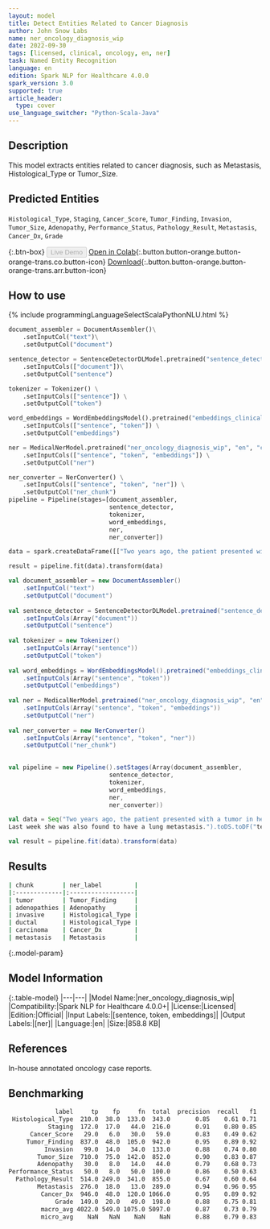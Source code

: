 ```yaml
---
layout: model
title: Detect Entities Related to Cancer Diagnosis
author: John Snow Labs
name: ner_oncology_diagnosis_wip
date: 2022-09-30
tags: [licensed, clinical, oncology, en, ner]
task: Named Entity Recognition
language: en
edition: Spark NLP for Healthcare 4.0.0
spark_version: 3.0
supported: true
article_header:
  type: cover
use_language_switcher: "Python-Scala-Java"
---
```


## Description

This model extracts entities related to cancer diagnosis, such as Metastasis, Histological_Type or Tumor_Size.

## Predicted Entities

`Histological_Type`, `Staging`, `Cancer_Score`, `Tumor_Finding`, `Invasion`, `Tumor_Size`, `Adenopathy`, `Performance_Status`, `Pathology_Result`, `Metastasis`, `Cancer_Dx`, `Grade`

{:.btn-box}
<button class="button button-orange" disabled>Live Demo</button>
[Open in Colab](https://colab.research.google.com/github/JohnSnowLabs/spark-nlp-workshop/blob/master/tutorials/Certification_Trainings/Healthcare/27.Oncology_Model.ipynb){:.button.button-orange.button-orange-trans.co.button-icon}
[Download](https://s3.amazonaws.com/auxdata.johnsnowlabs.com/clinical/models/ner_oncology_diagnosis_wip_en_4.0.0_3.0_1664561418256.zip){:.button.button-orange.button-orange-trans.arr.button-icon}

## How to use



<div class="tabs-box" markdown="1">
{% include programmingLanguageSelectScalaPythonNLU.html %}

```python
document_assembler = DocumentAssembler()\
    .setInputCol("text")\
    .setOutputCol("document")

sentence_detector = SentenceDetectorDLModel.pretrained("sentence_detector_dl_healthcare","en","clinical/models")\
    .setInputCols(["document"])\
    .setOutputCol("sentence")

tokenizer = Tokenizer() \
    .setInputCols(["sentence"]) \
    .setOutputCol("token")

word_embeddings = WordEmbeddingsModel().pretrained("embeddings_clinical", "en", "clinical/models")\
    .setInputCols(["sentence", "token"]) \
    .setOutputCol("embeddings")                

ner = MedicalNerModel.pretrained("ner_oncology_diagnosis_wip", "en", "clinical/models") \
    .setInputCols(["sentence", "token", "embeddings"]) \
    .setOutputCol("ner")

ner_converter = NerConverter() \
    .setInputCols(["sentence", "token", "ner"]) \
    .setOutputCol("ner_chunk")
pipeline = Pipeline(stages=[document_assembler,
                            sentence_detector,
                            tokenizer,
                            word_embeddings,
                            ner,
                            ner_converter])

data = spark.createDataFrame([["Two years ago, the patient presented with a tumor in her left breast and adenopathies. She was diagnosed with invasive ductal carcinoma.Last week she was also found to have a lung metastasis."]]).toDF("text")

result = pipeline.fit(data).transform(data)
```
```scala
val document_assembler = new DocumentAssembler()
    .setInputCol("text")
    .setOutputCol("document")
    
val sentence_detector = SentenceDetectorDLModel.pretrained("sentence_detector_dl_healthcare","en","clinical/models")
    .setInputCols(Array("document"))
    .setOutputCol("sentence")
    
val tokenizer = new Tokenizer()
    .setInputCols(Array("sentence"))
    .setOutputCol("token")
    
val word_embeddings = WordEmbeddingsModel().pretrained("embeddings_clinical", "en", "clinical/models")
    .setInputCols(Array("sentence", "token"))
    .setOutputCol("embeddings")                
    
val ner = MedicalNerModel.pretrained("ner_oncology_diagnosis_wip", "en", "clinical/models")
    .setInputCols(Array("sentence", "token", "embeddings"))
    .setOutputCol("ner")
    
val ner_converter = new NerConverter()
    .setInputCols(Array("sentence", "token", "ner"))
    .setOutputCol("ner_chunk")

        
val pipeline = new Pipeline().setStages(Array(document_assembler,
                            sentence_detector,
                            tokenizer,
                            word_embeddings,
                            ner,
                            ner_converter))    

val data = Seq("Two years ago, the patient presented with a tumor in her left breast and adenopathies. She was diagnosed with invasive ductal carcinoma.
Last week she was also found to have a lung metastasis.").toDS.toDF("text")

val result = pipeline.fit(data).transform(data)

```
</div>

## Results

```bash
| chunk        | ner_label         |
|:-------------|:------------------|
| tumor        | Tumor_Finding     |
| adenopathies | Adenopathy        |
| invasive     | Histological_Type |
| ductal       | Histological_Type |
| carcinoma    | Cancer_Dx         |
| metastasis   | Metastasis        |
```

{:.model-param}
## Model Information

{:.table-model}
|---|---|
|Model Name:|ner_oncology_diagnosis_wip|
|Compatibility:|Spark NLP for Healthcare 4.0.0+|
|License:|Licensed|
|Edition:|Official|
|Input Labels:|[sentence, token, embeddings]|
|Output Labels:|[ner]|
|Language:|en|
|Size:|858.8 KB|

## References

In-house annotated oncology case reports.

## Benchmarking

```bash
             label     tp    fp     fn  total  precision  recall   f1
 Histological_Type  210.0  38.0  133.0  343.0       0.85    0.61 0.71
           Staging  172.0  17.0   44.0  216.0       0.91    0.80 0.85
      Cancer_Score   29.0   6.0   30.0   59.0       0.83    0.49 0.62
     Tumor_Finding  837.0  48.0  105.0  942.0       0.95    0.89 0.92
          Invasion   99.0  14.0   34.0  133.0       0.88    0.74 0.80
        Tumor_Size  710.0  75.0  142.0  852.0       0.90    0.83 0.87
        Adenopathy   30.0   8.0   14.0   44.0       0.79    0.68 0.73
Performance_Status   50.0   8.0   50.0  100.0       0.86    0.50 0.63
  Pathology_Result  514.0 249.0  341.0  855.0       0.67    0.60 0.64
        Metastasis  276.0  18.0   13.0  289.0       0.94    0.96 0.95
         Cancer_Dx  946.0  48.0  120.0 1066.0       0.95    0.89 0.92
             Grade  149.0  20.0   49.0  198.0       0.88    0.75 0.81
         macro_avg 4022.0 549.0 1075.0 5097.0       0.87    0.73 0.79
         micro_avg    NaN   NaN    NaN    NaN       0.88    0.79 0.83
```
